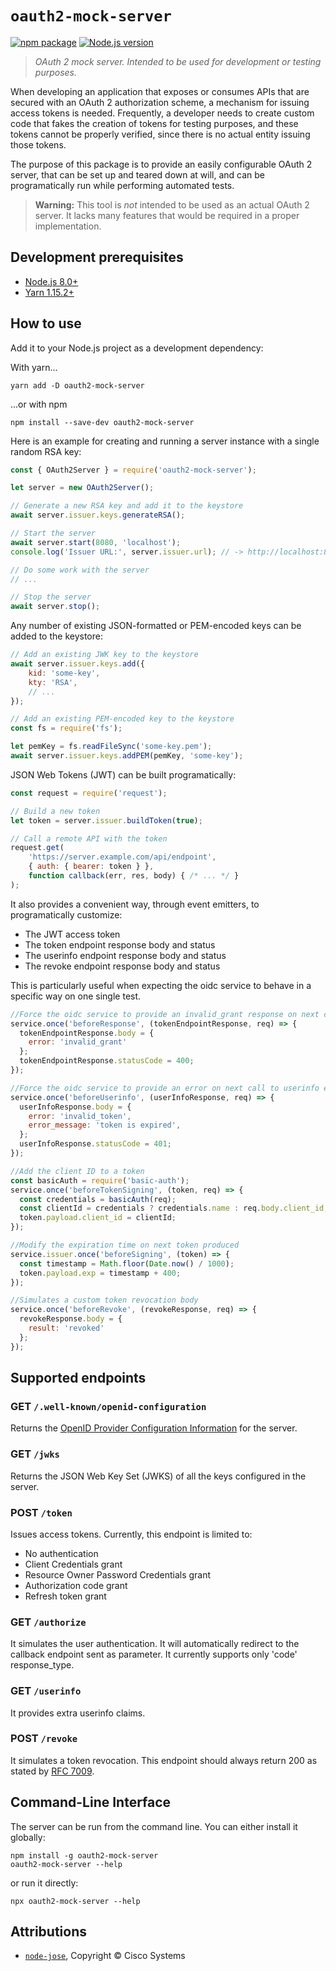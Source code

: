 # `oauth2-mock-server`

[![npm package](https://img.shields.io/npm/v/oauth2-mock-server.svg?logo=npm)](https://www.npmjs.com/package/oauth2-mock-server)
[![Node.js version](https://img.shields.io/node/v/oauth2-mock-server.svg)](https://nodejs.org/)

> _OAuth 2 mock server. Intended to be used for development or testing purposes._

When developing an application that exposes or consumes APIs that are secured with an OAuth 2 authorization scheme, a mechanism for issuing access tokens is needed. Frequently, a developer needs to create custom code that fakes the creation of tokens for testing purposes, and these tokens cannot be properly verified, since there is no actual entity issuing those tokens.

The purpose of this package is to provide an easily configurable OAuth 2 server, that can be set up and teared down at will, and can be programatically run while performing automated tests.

> **Warning:** This tool is _not_ intended to be used as an actual OAuth 2 server. It lacks many features that would be required in a proper implementation.

## Development prerequisites

- [Node.js 8.0+](https://nodejs.org/)
- [Yarn 1.15.2+](https://classic.yarnpkg.com/lang/en/)

## How to use

Add it to your Node.js project as a development dependency:

With yarn...
```shell
yarn add -D oauth2-mock-server
```

...or with npm
```shell
npm install --save-dev oauth2-mock-server
```

Here is an example for creating and running a server instance with a single random RSA key:

```js
const { OAuth2Server } = require('oauth2-mock-server');

let server = new OAuth2Server();

// Generate a new RSA key and add it to the keystore
await server.issuer.keys.generateRSA();

// Start the server
await server.start(8080, 'localhost');
console.log('Issuer URL:', server.issuer.url); // -> http://localhost:8080

// Do some work with the server
// ...

// Stop the server
await server.stop();
```

Any number of existing JSON-formatted or PEM-encoded keys can be added to the keystore:

```js
// Add an existing JWK key to the keystore
await server.issuer.keys.add({
    kid: 'some-key',
    kty: 'RSA',
    // ...
});

// Add an existing PEM-encoded key to the keystore
const fs = require('fs');

let pemKey = fs.readFileSync('some-key.pem');
await server.issuer.keys.addPEM(pemKey, 'some-key');
```

JSON Web Tokens (JWT) can be built programatically:

```js
const request = require('request');

// Build a new token
let token = server.issuer.buildToken(true);

// Call a remote API with the token
request.get(
    'https://server.example.com/api/endpoint',
    { auth: { bearer: token } },
    function callback(err, res, body) { /* ... */ }
);
```

It also provides a convenient way, through event emitters, to programatically customize:

- The JWT access token
- The token endpoint response body and status
- The userinfo endpoint response body and status
- The revoke endpoint response body and status

This is particularly useful when expecting the oidc service to behave in a specific way on one single test.

```js
//Force the oidc service to provide an invalid_grant response on next call to the token endpoint
service.once('beforeResponse', (tokenEndpointResponse, req) => {
  tokenEndpointResponse.body = {
    error: 'invalid_grant'
  };
  tokenEndpointResponse.statusCode = 400;
});

//Force the oidc service to provide an error on next call to userinfo endpoint
service.once('beforeUserinfo', (userInfoResponse, req) => {
  userInfoResponse.body = {
    error: 'invalid_token',
    error_message: 'token is expired',
  };
  userInfoResponse.statusCode = 401;
});

//Add the client ID to a token
const basicAuth = require('basic-auth');
service.once('beforeTokenSigning', (token, req) => {
  const credentials = basicAuth(req);
  const clientId = credentials ? credentials.name : req.body.client_id;
  token.payload.client_id = clientId;
});

//Modify the expiration time on next token produced
service.issuer.once('beforeSigning', (token) => {
  const timestamp = Math.floor(Date.now() / 1000);
  token.payload.exp = timestamp + 400;
});

//Simulates a custom token revocation body
service.once('beforeRevoke', (revokeResponse, req) => {
  revokeResponse.body = {
    result: 'revoked'
  };
});
```

## Supported endpoints

### GET `/.well-known/openid-configuration`

Returns the [OpenID Provider Configuration Information](https://openid.net/specs/openid-connect-discovery-1_0.html#ProviderConfig) for the server.

### GET `/jwks`

Returns the JSON Web Key Set (JWKS) of all the keys configured in the server.

### POST `/token`

Issues access tokens. Currently, this endpoint is limited to:

- No authentication
- Client Credentials grant
- Resource Owner Password Credentials grant
- Authorization code grant
- Refresh token grant

### GET `/authorize`

It simulates the user authentication. It will automatically redirect to the callback endpoint sent as parameter.
It currently supports only 'code' response_type.

### GET `/userinfo`

It provides extra userinfo claims.

### POST `/revoke`

It simulates a token revocation. This endpoint should always return 200 as stated by [RFC 7009](https://tools.ietf.org/html/rfc7009#section-2.2).

## Command-Line Interface

The server can be run from the command line. You can either install it globally:

```shell
npm install -g oauth2-mock-server
oauth2-mock-server --help
```

or run it directly:

```shell
npx oauth2-mock-server --help
```

## Attributions

- [`node-jose`](https://www.npmjs.com/package/node-jose), Copyright © Cisco Systems
